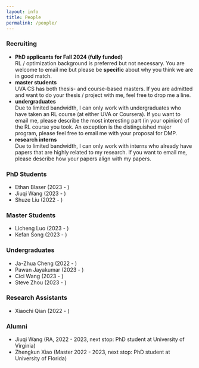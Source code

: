 ```yaml
---
layout: info
title: People 
permalink: /people/
---
```


### Recruiting

<!-- I am looking for self-motivated students interested in RL at different levels. -->

<!-- * **PhD students that are admitted to UVA and want to find places for rotation (fully funded)** -->
<!-- You do not need to have RL background but please take my graduate-level RL course. Feel free to drop me a line. -->
* **PhD applicants for Fall 2024 (fully funded)**  
RL / optimization background is preferred but not necessary. You are welcome to email me but please be **specific** about why you think we are in good match. 
* **master students**  
UVA CS has both thesis- and course-based masters. If you are admitted and want to do your thesis / project with me, feel free to drop me a line.
* **undergraduates**  
Due to limited bandwidth, I can only work with undergraduates who have taken an RL course (at either UVA or Coursera).
If you want to email me, please describe the most interesting part (in your opinion) of the RL course you took.
An exception is the distinguished major program, please feel free to email me with your proposal for DMP.
* **research interns**   
Due to limited bandwidth, I can only work with interns who already have papers that are highly related to my research.
If you want to email me, please describe how your papers align with my papers.

### PhD Students
* Ethan Blaser (2023 - )
* Jiuqi Wang (2023 - )
* Shuze Liu (2022 - )

### Master Students
* Licheng Luo (2023 - )
* Kefan Song (2023 - )

### Undergraduates
* Ja-Zhua Cheng (2022 - )
* Pawan Jayakumar (2023 - )
* Cici Wang (2023 - )
* Steve Zhou (2023 - )

### Research Assistants
* Xiaochi Qian (2022 - ) 

### Alumni
* Jiuqi Wang (RA, 2022 - 2023, next stop: PhD student at University of Virginia)
* Zhengkun Xiao (Master 2022 - 2023, next stop: PhD student at University of Florida)